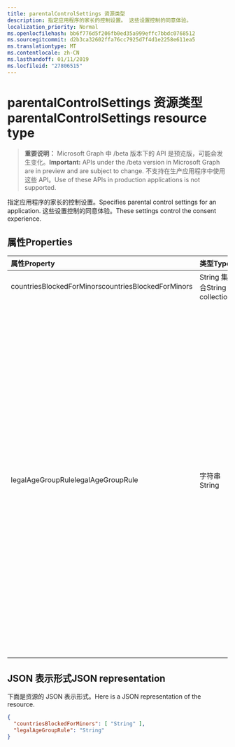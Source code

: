 ```yaml
---
title: parentalControlSettings 资源类型
description: 指定应用程序的家长的控制设置。 这些设置控制的同意体验。
localization_priority: Normal
ms.openlocfilehash: bb6f776d5f206fb0ed35a999effc7bbdc0768512
ms.sourcegitcommit: d2b3ca32602ffa76cc7925d7f4d1e2258e611ea5
ms.translationtype: MT
ms.contentlocale: zh-CN
ms.lasthandoff: 01/11/2019
ms.locfileid: "27806515"
---
```

# <a name="parentalcontrolsettings-resource-type"></a><span data-ttu-id="d90c0-104">parentalControlSettings 资源类型</span><span class="sxs-lookup"><span data-stu-id="d90c0-104">parentalControlSettings resource type</span></span>

> <span data-ttu-id="d90c0-105">**重要说明：** Microsoft Graph 中 /beta 版本下的 API 是预览版，可能会发生变化。</span><span class="sxs-lookup"><span data-stu-id="d90c0-105">**Important:** APIs under the /beta version in Microsoft Graph are in preview and are subject to change.</span></span> <span data-ttu-id="d90c0-106">不支持在生产应用程序中使用这些 API。</span><span class="sxs-lookup"><span data-stu-id="d90c0-106">Use of these APIs in production applications is not supported.</span></span>

<span data-ttu-id="d90c0-107">指定应用程序的家长的控制设置。</span><span class="sxs-lookup"><span data-stu-id="d90c0-107">Specifies parental control settings for an application.</span></span> <span data-ttu-id="d90c0-108">这些设置控制的同意体验。</span><span class="sxs-lookup"><span data-stu-id="d90c0-108">These settings control the consent experience.</span></span>

## <a name="properties"></a><span data-ttu-id="d90c0-109">属性</span><span class="sxs-lookup"><span data-stu-id="d90c0-109">Properties</span></span>

| <span data-ttu-id="d90c0-110">属性</span><span class="sxs-lookup"><span data-stu-id="d90c0-110">Property</span></span> | <span data-ttu-id="d90c0-111">类型</span><span class="sxs-lookup"><span data-stu-id="d90c0-111">Type</span></span> | <span data-ttu-id="d90c0-112">Description</span><span class="sxs-lookup"><span data-stu-id="d90c0-112">Description</span></span> |
:---------------|:--------|:----------|
|<span data-ttu-id="d90c0-113">countriesBlockedForMinors</span><span class="sxs-lookup"><span data-stu-id="d90c0-113">countriesBlockedForMinors</span></span>|<span data-ttu-id="d90c0-114">String 集合</span><span class="sxs-lookup"><span data-stu-id="d90c0-114">String collection</span></span>| <span data-ttu-id="d90c0-115">指定[两个字母的 ISO 国家/地区代码](https://www.iso.org/iso-3166-country-codes.html)。</span><span class="sxs-lookup"><span data-stu-id="d90c0-115">Specifies the [two-letter ISO country codes](https://www.iso.org/iso-3166-country-codes.html).</span></span> <span data-ttu-id="d90c0-116">将此列表中指定的国家/地区从未成年人阻止访问应用程序。</span><span class="sxs-lookup"><span data-stu-id="d90c0-116">Access to the application will be blocked for minors from the countries specified in this list.</span></span>|
|<span data-ttu-id="d90c0-117">legalAgeGroupRule</span><span class="sxs-lookup"><span data-stu-id="d90c0-117">legalAgeGroupRule</span></span>| <span data-ttu-id="d90c0-118">字符串</span><span class="sxs-lookup"><span data-stu-id="d90c0-118">String</span></span> | <span data-ttu-id="d90c0-119">指定应用于用户的应用程序的法律期限组规则。</span><span class="sxs-lookup"><span data-stu-id="d90c0-119">Specifies the legal age group rule that applies to users of the app.</span></span> <span data-ttu-id="d90c0-120">可以设置为下列值之一：</span><span class="sxs-lookup"><span data-stu-id="d90c0-120">Can be set to one of the following values:</span></span> <table><tr><th><span data-ttu-id="d90c0-121">值</span><span class="sxs-lookup"><span data-stu-id="d90c0-121">Value</span></span></th><th><span data-ttu-id="d90c0-122">Description</span><span class="sxs-lookup"><span data-stu-id="d90c0-122">Description</span></span></th></tr><tr><td><span data-ttu-id="d90c0-123">允许</span><span class="sxs-lookup"><span data-stu-id="d90c0-123">Allow</span></span></td><td><span data-ttu-id="d90c0-124">默认值。</span><span class="sxs-lookup"><span data-stu-id="d90c0-124">Default.</span></span> <span data-ttu-id="d90c0-125">强制执行法律最小值。</span><span class="sxs-lookup"><span data-stu-id="d90c0-125">Enforces the legal minimum.</span></span> <span data-ttu-id="d90c0-126">这意味着家长同意，则需要进行评级欧盟和韩国中。</span><span class="sxs-lookup"><span data-stu-id="d90c0-126">This means parental consent is required for minors in the European Union and Korea.</span></span></td></tr><tr><td><span data-ttu-id="d90c0-127">RequireConsentForPrivacyServices</span><span class="sxs-lookup"><span data-stu-id="d90c0-127">RequireConsentForPrivacyServices</span></span></td><td><span data-ttu-id="d90c0-128">强制执行用户指定出生日期遵守 COPPA 规则。</span><span class="sxs-lookup"><span data-stu-id="d90c0-128">Enforces the user to specify date of birth to comply with COPPA rules.</span></span> </td></tr><tr><td><span data-ttu-id="d90c0-129">RequireConsentForMinors</span><span class="sxs-lookup"><span data-stu-id="d90c0-129">RequireConsentForMinors</span></span></td><td><span data-ttu-id="d90c0-130">需要为 18，无论国家/地区次要规则下方岁家长同意。</span><span class="sxs-lookup"><span data-stu-id="d90c0-130">Requires parental consent for ages below 18, regardless of country minor rules.</span></span></td></tr><tr><td><span data-ttu-id="d90c0-131">RequireConsentForKids</span><span class="sxs-lookup"><span data-stu-id="d90c0-131">RequireConsentForKids</span></span></td><td><span data-ttu-id="d90c0-132">需要为 14，无论国家/地区次要规则下方岁家长同意。</span><span class="sxs-lookup"><span data-stu-id="d90c0-132">Requires parental consent for ages below 14, regardless of country minor rules.</span></span></td></tr><tr><td><span data-ttu-id="d90c0-133">BlockMinors</span><span class="sxs-lookup"><span data-stu-id="d90c0-133">BlockMinors</span></span></td><td><span data-ttu-id="d90c0-134">使用应用程序的块未成年人。</span><span class="sxs-lookup"><span data-stu-id="d90c0-134">Blocks minors from using the app.</span></span></td></tr></table> |

## <a name="json-representation"></a><span data-ttu-id="d90c0-135">JSON 表示形式</span><span class="sxs-lookup"><span data-stu-id="d90c0-135">JSON representation</span></span>
<span data-ttu-id="d90c0-136">下面是资源的 JSON 表示形式。</span><span class="sxs-lookup"><span data-stu-id="d90c0-136">Here is a JSON representation of the resource.</span></span>

```json
{
  "countriesBlockedForMinors": [ "String" ],
  "legalAgeGroupRule": "String"
}

```
